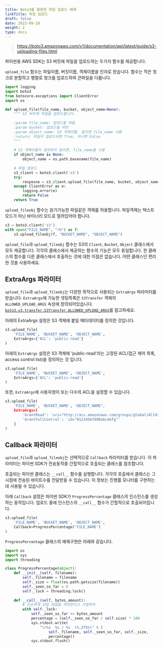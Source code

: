 ```yaml
---
title: Boto3를 활용한 파일 업로드 예제
linkTitle: 파일 업로드
draft: false
date: 2023-09-20
weight: 2
type: docs
---
```


> https://boto3.amazonaws.com/v1/documentation/api/latest/guide/s3-uploading-files.html

파이썬용 AWS SDK는 S3 버킷에 파일을 업로드하는 두가지 함수를 제공합니다.

`upload_file` 함수는 파일이름, 버킷이름, 객체이름을 인자로 받습니다.
함수는 작은 청크로 분할하고 병렬로 청크를 업로드하여 큰파일을 다룹니다.

```python
import logging
import boto3
from botocore.exceptions import ClientError
import os

def upload_file(file_name, bucket, object_name=None):
    """ S3 버킷에 파일을 업로드합니다.
    
    :param file_name: 업로드할 파일
    :param bucket: 업로드될 버킷
    :param object_name: S3 객체이름. 없으면 file_name 사용
    :return: 파일이 업로드되면 True, 아니면 False
    """
    
    # S3 객체이름이 정의되지 않으면, file_name을 사용
    if object_name is None:
        object_name = os.path.basename(file_name)
    
    # 파일 업로드
    s3_client = boto3.client('s3')
    try:
        resposne = s3_client.upload_file(file_name, bucket, object_name)
    except ClientError as e:
        logging.error(e)
        return False
    return True
```

`upload_fileobj` 함수는 읽기가능한 파일같은 객체를 허용합니다.
파일객체는 텍스트모드가 아닌 바이너리 모드로 열려있어야 합니다.

```python
s3 = boto3.client('s3')
with open("FILE_NAME", "rb") as f:
    s3.upload_fileobj(f, "BUCKET_NAME", "OBJECT_NAME")
```

`upload_file`과 `upload_fileobj` 함수는 S3의 `Client`, `Bucket`, `Object` 클래스에서 모두 제공합니다.
각각의 클래스에서 제공하는 함수의 기능은 모두 동일합니다.
한 클래스의 함수를 다른 클래스에서 호출하는 것에 대한 이점은 없습니다.
어떤 클래스던 편리한 것을 사용하세요.

## ExtraArgs 파라미터

`upload_file`과 `upload_fileobj`는 다양한 목적으로 사용되는 `ExtraArgs` 파라미터를 받습니다.
`ExtraArgs`에 가능한 셋팅목록은 `S3Transfer` 객체의 `ALLOWED_UPLOAD_ARGS` 속성에 정의되어있습니다.
[`boto3.s3.transfer.S3Transfer.ALLOWED_UPLOAD_ARGS`](https://boto3.amazonaws.com/v1/documentation/api/latest/reference/customizations/s3.html#boto3.s3.transfer.S3Transfer.ALLOWED_UPLOAD_ARGS)를 참고하세요.

아래의 ExtraArgs 설정은 S3 객체에 붙일 메타데이터를 정의한 것입니다.

```python
s3.upload_file(
    'FILE_NAME', 'BUCKET_NAME', 'OBJECT_NAME',
    ExtraArgs={'ACL': 'public-read'}
)
```

아래의 `ExtraArgs` 설정은 S3 객체에 'public-read'라는 고정된 ACL(접근 제어 목록, access control list)을 정의하는 것 입니다.

```python
s3.upload_file(
    'FILE_NAME', 'BUCKET_NAME', 'OBJECT_NAME',
    ExtraArgs={'ACL': 'public-read'}
)
```

또한, `ExtraArgs`에 사용자정이 또는 다수의 ACL을 설정할 수 있습니다.

```python
s3.upload_file(
    'FILE_NAME', 'BUCKET_NAME', 'OBJECT_NAME",
    ExtraArgs={
        'GrantRead': 'uri="http://acs.amazonaws.com/groups/global/AllUsers"',
        'GrantFullControl': 'id="01234567890abcdefg"'
    }
)
```

## Callback 파라미터

`upload_file`과 `upload_fileobj`는 선택적으로 `Callback` 파라미터를 받습니다.
이 파라미터는 파이썬 SDK가 전송동작중 간헐적으로 호출되는 클래스를 참조합니다.

호출되는 파이썬 클래스는 `__call__` 함수를 실행합니다.
각각의 호출에서 클래스는 그 시점에 전송된 바이트수를 전달받을 수 있습니다.
이 정보는 진행률 모니터를 구현하는데 사용될 수 있습니다.

아래 `Callback` 설정은 파이썬 SDK가 `ProgressPercentage` 클래스의 인스턴스를 생성하는 동작입니다.
업로드 중에 인스턴스의 `__call__` 함수가 간헐적으로 호출되어집니다.

```python
s3.upload_file(
    'FILE_NAME', 'BUCKET_NAME', 'OBJECT_NAME',
    Callback=ProgressPercentage('FILE_NAME')
)
```

`ProgressPercentage` 클래스의 예제구현은 아래와 같습니다.

```python
import os
import sys
import threading

class ProgressPercentage(object):
    def __init__(self, filename):
        self._filename = filename
        self._size = float(os.path.getsize(filename))
        self._seen_so_far = 0
        self._lock = threading.lock()
    
    def __call__(self, bytes_amount):
        # 단순하게 단일 파일을 처리한다고 가정하자
        with self._lock:
            self._seen_so_far += bytes_amount
            percentage = (self._seen_so_far / self.size) * 100
            sys.stdout.write(
                "\r%s  %s / %s  (%.2f%%)" % (
                    self._filename, self._seen_so_far, self._size,
                    percentage))
            sys.stdout.flush()
```